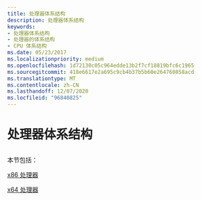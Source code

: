 ```yaml
---
title: 处理器体系结构
description: 处理器体系结构
keywords:
- 处理器体系结构
- 处理器的体系结构
- CPU 体系结构
ms.date: 05/23/2017
ms.localizationpriority: medium
ms.openlocfilehash: 1d72130c05c964edde13b2f7cf18819bfc6c1965
ms.sourcegitcommit: 418e6617e2a695c9cb4b37b5b60e264760858acd
ms.translationtype: MT
ms.contentlocale: zh-CN
ms.lasthandoff: 12/07/2020
ms.locfileid: "96840825"
---
```

# <a name="processor-architecture"></a>处理器体系结构


## <span id="ddk_processor_architecture_dbg"></span><span id="DDK_PROCESSOR_ARCHITECTURE_DBG"></span>


本节包括：

[x86 处理器](the-x86-processor.md)

[x64 处理器](the-x64-processor.md)

 

 





